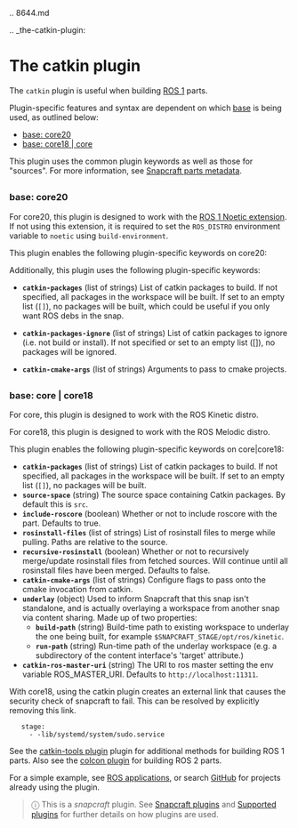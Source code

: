 .. 8644.md

.. _the-catkin-plugin:

# The catkin plugin

The `catkin` plugin is useful when building [ROS 1](http://www.ros.org/) parts.

Plugin-specific features and syntax are dependent on which [base](/t/base-snaps/11198) is being used, as outlined below:

- [base: core20](#heading--core20)
- [base: core18 | core](#heading--core18)

This plugin uses the common plugin keywords as well as those for "sources". For more information, see [Snapcraft parts metadata](/t/snapcraft-parts-metadata/8336).


## <h3 id='heading--core20'>base: core20</h3>

For core20, this plugin is designed to work with the [ROS 1 Noetic extension](/t/the-ros-1-noetic-extension/20070).  If not using this extension, it is required to set the `ROS_DISTRO` environment variable to `noetic` using `build-environment`.

This plugin enables the following plugin-specific keywords on core20:

Additionally, this plugin uses the following plugin-specific keywords:

- **`catkin-packages`** (list of strings)
List of catkin packages to build. If not specified, all packages in the
workspace will be built. If set to an empty list (`[]`), no packages will
be built, which could be useful if you only want ROS debs in the snap.

- **`catkin-packages-ignore`** (list of strings)
List of catkin packages to ignore (i.e. not build or install). If not specified or set to an empty list ([]), no packages will be ignored.

- **`catkin-cmake-args`** (list of strings)
Arguments to pass to cmake projects.

## <h3 id='heading--core18'>base: core | core18</h3>

For core, this plugin is designed to work with the ROS Kinetic distro.

For core18, this plugin is designed to work with the ROS Melodic distro.

This plugin enables the following plugin-specific keywords on core|core18:

- **`catkin-packages`** (list of strings)
List of catkin packages to build. If not specified, all packages in the
workspace will be built. If set to an empty list (`[]`), no packages will
be built.
- **`source-space`** (string)
The source space containing Catkin packages. By default this is `src`.
- **`include-roscore`** (boolean)
Whether or not to include roscore with the part. Defaults to true.
- **`rosinstall-files`** (list of strings)
List of rosinstall files to merge while pulling. Paths are relative to
the source.
- **`recursive-rosinstall`** (boolean)
Whether or not to recursively merge/update rosinstall files from fetched
sources. Will continue until all rosinstall files have been merged.
Defaults to false.
- **`catkin-cmake-args`** (list of strings)
Configure flags to pass onto the cmake invocation from catkin.
- **`underlay`** (object)
Used to inform Snapcraft that this snap isn't standalone, and is actually
overlaying a workspace from another snap via content sharing. Made up of
two properties:
    - **`build-path`** (string)
Build-time path to existing workspace to underlay the one being built,
for example `$SNAPCRAFT_STAGE/opt/ros/kinetic`.
    - **`run-path`** (string)
Run-time path of the underlay workspace (e.g. a subdirectory of the
content interface's 'target' attribute.)
- **`catkin-ros-master-uri`** (string)
The URI to ros master setting the env variable ROS_MASTER_URI. Defaults
to `http://localhost:11311`.

With core18, using the catkin plugin creates an external link that causes the security check of snapcraft to fail. This can be resolved by explicitly removing this link.
```
   stage:
     - -lib/systemd/system/sudo.service
```

See the [catkin-tools plugin](/t/the-catkin-tools-plugin/8645) plugin for additional methods for building ROS 1 parts. Also see the [colcon plugin](/t/the-colcon-plugin/11895) for building ROS 2 parts.

For a simple example, see [ROS applications](/t/ros-applications/7822), or search [GitHub](https://github.com/search?q=path%3Asnapcraft.yaml+%22plugin%3A+catkin%22&type=Code) for projects already using the plugin.

> ⓘ  This is a *snapcraft* plugin. See [Snapcraft plugins](/t/snapcraft-plugins/4284) and [Supported plugins](/t/supported-plugins/8080) for further details on how plugins are used.